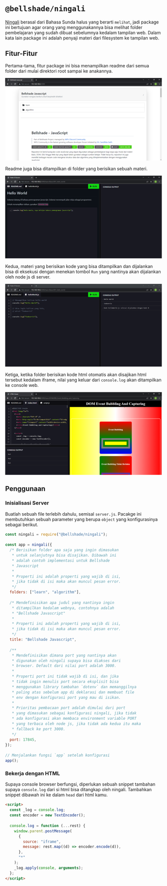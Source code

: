 # `@bellshade/ningali`

[Ningali](https://id.wiktionary.org/wiki/ningali) berasal dari Bahasa Sunda halus yang berarti `melihat`, jadi package ini bertujuan agar orang yang menggunakannya bisa melihat folder pembelajaran yang sudah dibuat sebelumnya kedalam tampilan web. Dalam kata lain package ini adalah penyaji materi dari filesystem ke tampilan web.

## Fitur-Fitur

Pertama-tama, fitur package ini bisa menampilkan readme dari semua folder dari mulai direktori root sampai ke anakannya.

![Menampilkan Readme yang berada di Folder Root](https://raw.githubusercontent.com/bellshade/bellshade-monorepo/main/packages/ningali/assets/readme_root.png)

Readme juga bisa ditampilkan di folder yang berisikan sebuah materi.

![Menampilkan Readme yang berada di Folder Materi](https://raw.githubusercontent.com/bellshade/bellshade-monorepo/main/packages/ningali/assets/readme_materi.png)

Kedua, materi yang berisikan kode yang bisa ditampilkan dan dijalankan bisa di eksekusi dengan menekan tombol `Run` yang nantinya akan dijalankan oleh node js di server.

![Menampilkan dan Menjalankan kode dari sebuah materi](https://raw.githubusercontent.com/bellshade/bellshade-monorepo/main/packages/ningali/assets/code_n_run.png)

Ketiga, ketika folder berisikan kode html otomatis akan disajikan html tersebut kedalam iframe, nilai yang keluar dari `console.log` akan ditampilkan ke console web.

![Menampilkan dan Menjalankan kode dari sebuah materi yang berisikan html](https://raw.githubusercontent.com/bellshade/bellshade-monorepo/main/packages/ningali/assets/materi_html.png)

## Penggunaan

### Inisialisasi Server

Buatlah sebuah file terlebih dahulu, semisal `server.js`. Pacakge ini membutuhkan sebuah parameter yang berupa `object` yang konfigurasinya sebagai berikut.

```js
const ningali = require("@bellshade/ningali");

const app = ningali({
  /* Berisikan folder apa saja yang ingin dimasukan
   * untuk selanjutnya bisa disajikan. Dibawah ini
   * adalah contoh implementasi untuk Bellshade
   * Javascript
   *
   * Properti ini adalah properti yang wajib di isi,
   * jika tidak di isi maka akan muncul pesan error.
   */
  folders: ["learn", "algorithm"],

  /* Mendefinisikan apa judul yang nantinya ingin
   * ditampilkan kedalam webnya, contohnya adalah
   * "Bellshade Javascript"
   *
   * Properti ini adalah properti yang wajib di isi,
   * jika tidak di isi maka akan muncul pesan error.
   */
  title: "Bellshade Javascript",

  /**
   * Mendefinisikan dimana port yang nantinya akan
   * digunakan oleh ningali supaya bisa diakses dari
   * browser. Default dari nilai port adalah 3000.
   *
   * Properti port ini tidak wajib di isi, dan jika
   * tidak ingin menulis port secara eksplisit bisa
   * menggunakan library tambahan `dotenv` dan memanggilnya
   * paling atas sebelum app di deklarasi dan membuat file
   * env dengan konfigurasi port yang mau di isikan.
   *
   * Prioritas pembacaan port adalah dimulai dari port
   * yang dimasukan sebagai konfigurasi ningali, jika tidak
   * ada konfigurasi akan membaca environment variable PORT
   * yang terbaca oleh node js, jika tidak ada kedua itu maka
   * fallback ke port 3000.
   */
  port: 17845,
});

// Menjalankan fungsi `app` setelah konfigurasi
app();
```

### Bekerja dengan HTML

Supaya console browser berfungsi, diperlukan sebuah snippet tambahan supaya `console.log` dari si html bisa ditangkap oleh ningali. Tambahkan snippet dibawah ini ke dalam `head` dari html kamu.

```html
<script>
  const _log = console.log;
  const encoder = new TextEncoder();

  console.log = function (...rest) {
    window.parent.postMessage(
      {
        source: "iframe",
        message: rest.map((d) => encoder.encode(d)),
      },
      "*"
    );
    _log.apply(console, arguments);
  };
</script>
```
